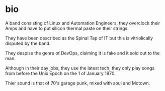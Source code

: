 # bio

A band consisting of Linux and Automation Engineers, they overclock their Amps and have to put silicon thermal paste on their strings.

They have been described as the Spinal Tap of IT but this is vitriolically disputed by the band.

They despise the genre of DevOps, claiming it is fake and it sold out to the man.

Although in their day jobs, they use the latest tech, they only play songs from before the Unix Epoch on the 1 of January 1970.

Thier sound is that of 70's garage punk, mixed with soul and Motown.



